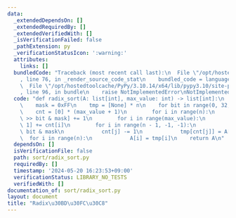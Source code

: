 ```yaml
---
data:
  _extendedDependsOn: []
  _extendedRequiredBy: []
  _extendedVerifiedWith: []
  _isVerificationFailed: false
  _pathExtension: py
  _verificationStatusIcon: ':warning:'
  attributes:
    links: []
  bundledCode: "Traceback (most recent call last):\n  File \"/opt/hostedtoolcache/PyPy/3.10.14/x64/lib/pypy3.10/site-packages/onlinejudge_verify/documentation/build.py\"\
    , line 76, in _render_source_code_stat\n    bundled_code = language.bundle(\n\
    \  File \"/opt/hostedtoolcache/PyPy/3.10.14/x64/lib/pypy3.10/site-packages/onlinejudge_verify/languages/python.py\"\
    , line 96, in bundle\n    raise NotImplementedError\nNotImplementedError\n"
  code: "def radix_sort(A: list[int], max_value: int) -> list[int]:\n    n = len(A)\n\
    \    mask = 0xFF\n    tmp = [None] * n\n    for bit in range(0, 32, 8):\n    \
    \    cnt = [0] * (max_value + 1)\n        for i in range(n):\n            cnt[A[i]\
    \ >> bit & mask] += 1\n        for i in range(max_value):\n            cnt[i +\
    \ 1] += cnt[i]\n        for i in range(n - 1, -1, -1):\n            j = A[i] >>\
    \ bit & mask\n            cnt[j] -= 1\n            tmp[cnt[j]] = A[i]\n      \
    \  for i in range(n):\n            A[i] = tmp[i]\n    return A\n"
  dependsOn: []
  isVerificationFile: false
  path: sort/radix_sort.py
  requiredBy: []
  timestamp: '2024-05-20 16:23:53+09:00'
  verificationStatus: LIBRARY_NO_TESTS
  verifiedWith: []
documentation_of: sort/radix_sort.py
layout: document
title: "Radix\u30BD\u30FC\u30C8"
---
```

